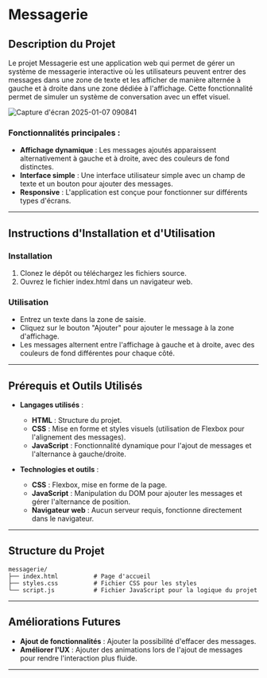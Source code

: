 # **Messagerie**

## **Description du Projet**
Le projet Messagerie est une application web qui permet de gérer un système de messagerie interactive où les utilisateurs peuvent entrer des messages dans une zone de texte et les afficher de manière alternée à gauche et à droite dans une zone dédiée à l'affichage. Cette fonctionnalité permet de simuler un système de conversation avec un effet visuel.

![Capture d'écran 2025-01-07 090841](https://github.com/user-attachments/assets/c750715d-752d-455a-9636-c3cebfedea1f)

### **Fonctionnalités principales :**
- **Affichage dynamique** : Les messages ajoutés apparaissent alternativement à gauche et à droite, avec des couleurs de fond distinctes.
- **Interface simple** : Une interface utilisateur simple avec un champ de texte et un bouton pour ajouter des messages.
- **Responsive** : L'application est conçue pour fonctionner sur différents types d'écrans.

---

## **Instructions d'Installation et d'Utilisation**

### **Installation**
1. Clonez le dépôt ou téléchargez les fichiers source.
2. Ouvrez le fichier index.html dans un navigateur web.

### **Utilisation**
- Entrez un texte dans la zone de saisie.
- Cliquez sur le bouton "Ajouter" pour ajouter le message à la zone d'affichage.
- Les messages alternent entre l'affichage à gauche et à droite, avec des couleurs de fond différentes pour chaque côté.

---

## **Prérequis et Outils Utilisés**

- **Langages utilisés** :
  - **HTML** : Structure du projet.
  - **CSS** : Mise en forme et styles visuels (utilisation de Flexbox pour l'alignement des messages).
  - **JavaScript** : Fonctionnalité dynamique pour l'ajout de messages et l'alternance à gauche/droite.

- **Technologies et outils** :
  - **CSS** : Flexbox, mise en forme de la page.
  - **JavaScript** : Manipulation du DOM pour ajouter les messages et gérer l'alternance de position.
  - **Navigateur web** : Aucun serveur requis, fonctionne directement dans le navigateur.

---

## **Structure du Projet**

```
messagerie/
├── index.html          # Page d'accueil
├── styles.css          # Fichier CSS pour les styles
└── script.js           # Fichier JavaScript pour la logique du projet
```

---

## **Améliorations Futures**
- **Ajout de fonctionnalités** : Ajouter la possibilité d'effacer des messages.
- **Améliorer l'UX** : Ajouter des animations lors de l'ajout de messages pour rendre l'interaction plus fluide.
  
---
